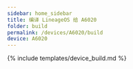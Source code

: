 ```yaml
---
sidebar: home_sidebar
title: 编译 LineageOS 给 A6020
folder: build
permalink: /devices/A6020/build
device: A6020
---
```

{% include templates/device_build.md %}
